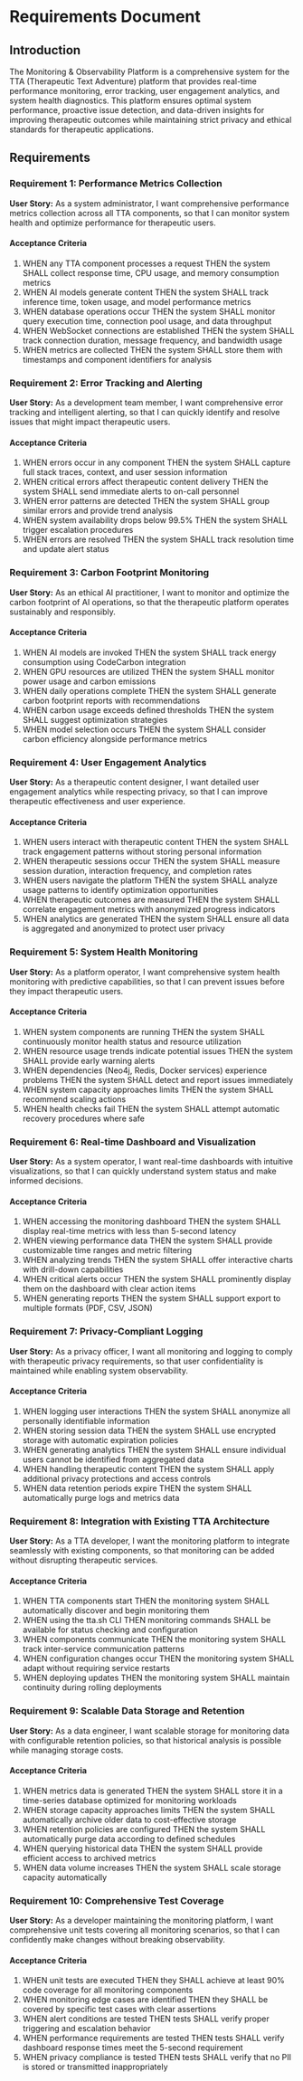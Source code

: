 # Requirements Document

## Introduction

The Monitoring & Observability Platform is a comprehensive system for the TTA (Therapeutic Text Adventure) platform that provides real-time performance monitoring, error tracking, user engagement analytics, and system health diagnostics. This platform ensures optimal system performance, proactive issue detection, and data-driven insights for improving therapeutic outcomes while maintaining strict privacy and ethical standards for therapeutic applications.

## Requirements

### Requirement 1: Performance Metrics Collection

**User Story:** As a system administrator, I want comprehensive performance metrics collection across all TTA components, so that I can monitor system health and optimize performance for therapeutic users.

#### Acceptance Criteria

1. WHEN any TTA component processes a request THEN the system SHALL collect response time, CPU usage, and memory consumption metrics
2. WHEN AI models generate content THEN the system SHALL track inference time, token usage, and model performance metrics
3. WHEN database operations occur THEN the system SHALL monitor query execution time, connection pool usage, and data throughput
4. WHEN WebSocket connections are established THEN the system SHALL track connection duration, message frequency, and bandwidth usage
5. WHEN metrics are collected THEN the system SHALL store them with timestamps and component identifiers for analysis

### Requirement 2: Error Tracking and Alerting

**User Story:** As a development team member, I want comprehensive error tracking and intelligent alerting, so that I can quickly identify and resolve issues that might impact therapeutic users.

#### Acceptance Criteria

1. WHEN errors occur in any component THEN the system SHALL capture full stack traces, context, and user session information
2. WHEN critical errors affect therapeutic content delivery THEN the system SHALL send immediate alerts to on-call personnel
3. WHEN error patterns are detected THEN the system SHALL group similar errors and provide trend analysis
4. WHEN system availability drops below 99.5% THEN the system SHALL trigger escalation procedures
5. WHEN errors are resolved THEN the system SHALL track resolution time and update alert status

### Requirement 3: Carbon Footprint Monitoring

**User Story:** As an ethical AI practitioner, I want to monitor and optimize the carbon footprint of AI operations, so that the therapeutic platform operates sustainably and responsibly.

#### Acceptance Criteria

1. WHEN AI models are invoked THEN the system SHALL track energy consumption using CodeCarbon integration
2. WHEN GPU resources are utilized THEN the system SHALL monitor power usage and carbon emissions
3. WHEN daily operations complete THEN the system SHALL generate carbon footprint reports with recommendations
4. WHEN carbon usage exceeds defined thresholds THEN the system SHALL suggest optimization strategies
5. WHEN model selection occurs THEN the system SHALL consider carbon efficiency alongside performance metrics

### Requirement 4: User Engagement Analytics

**User Story:** As a therapeutic content designer, I want detailed user engagement analytics while respecting privacy, so that I can improve therapeutic effectiveness and user experience.

#### Acceptance Criteria

1. WHEN users interact with therapeutic content THEN the system SHALL track engagement patterns without storing personal information
2. WHEN therapeutic sessions occur THEN the system SHALL measure session duration, interaction frequency, and completion rates
3. WHEN users navigate the platform THEN the system SHALL analyze usage patterns to identify optimization opportunities
4. WHEN therapeutic outcomes are measured THEN the system SHALL correlate engagement metrics with anonymized progress indicators
5. WHEN analytics are generated THEN the system SHALL ensure all data is aggregated and anonymized to protect user privacy

### Requirement 5: System Health Monitoring

**User Story:** As a platform operator, I want comprehensive system health monitoring with predictive capabilities, so that I can prevent issues before they impact therapeutic users.

#### Acceptance Criteria

1. WHEN system components are running THEN the system SHALL continuously monitor health status and resource utilization
2. WHEN resource usage trends indicate potential issues THEN the system SHALL provide early warning alerts
3. WHEN dependencies (Neo4j, Redis, Docker services) experience problems THEN the system SHALL detect and report issues immediately
4. WHEN system capacity approaches limits THEN the system SHALL recommend scaling actions
5. WHEN health checks fail THEN the system SHALL attempt automatic recovery procedures where safe

### Requirement 6: Real-time Dashboard and Visualization

**User Story:** As a system operator, I want real-time dashboards with intuitive visualizations, so that I can quickly understand system status and make informed decisions.

#### Acceptance Criteria

1. WHEN accessing the monitoring dashboard THEN the system SHALL display real-time metrics with less than 5-second latency
2. WHEN viewing performance data THEN the system SHALL provide customizable time ranges and metric filtering
3. WHEN analyzing trends THEN the system SHALL offer interactive charts with drill-down capabilities
4. WHEN critical alerts occur THEN the system SHALL prominently display them on the dashboard with clear action items
5. WHEN generating reports THEN the system SHALL support export to multiple formats (PDF, CSV, JSON)

### Requirement 7: Privacy-Compliant Logging

**User Story:** As a privacy officer, I want all monitoring and logging to comply with therapeutic privacy requirements, so that user confidentiality is maintained while enabling system observability.

#### Acceptance Criteria

1. WHEN logging user interactions THEN the system SHALL anonymize all personally identifiable information
2. WHEN storing session data THEN the system SHALL use encrypted storage with automatic expiration policies
3. WHEN generating analytics THEN the system SHALL ensure individual users cannot be identified from aggregated data
4. WHEN handling therapeutic content THEN the system SHALL apply additional privacy protections and access controls
5. WHEN data retention periods expire THEN the system SHALL automatically purge logs and metrics data

### Requirement 8: Integration with Existing TTA Architecture

**User Story:** As a TTA developer, I want the monitoring platform to integrate seamlessly with existing components, so that monitoring can be added without disrupting therapeutic services.

#### Acceptance Criteria

1. WHEN TTA components start THEN the monitoring system SHALL automatically discover and begin monitoring them
2. WHEN using the tta.sh CLI THEN monitoring commands SHALL be available for status checking and configuration
3. WHEN components communicate THEN the monitoring system SHALL track inter-service communication patterns
4. WHEN configuration changes occur THEN the monitoring system SHALL adapt without requiring service restarts
5. WHEN deploying updates THEN the monitoring system SHALL maintain continuity during rolling deployments

### Requirement 9: Scalable Data Storage and Retention

**User Story:** As a data engineer, I want scalable storage for monitoring data with configurable retention policies, so that historical analysis is possible while managing storage costs.

#### Acceptance Criteria

1. WHEN metrics data is generated THEN the system SHALL store it in a time-series database optimized for monitoring workloads
2. WHEN storage capacity approaches limits THEN the system SHALL automatically archive older data to cost-effective storage
3. WHEN retention policies are configured THEN the system SHALL automatically purge data according to defined schedules
4. WHEN querying historical data THEN the system SHALL provide efficient access to archived metrics
5. WHEN data volume increases THEN the system SHALL scale storage capacity automatically

### Requirement 10: Comprehensive Test Coverage

**User Story:** As a developer maintaining the monitoring platform, I want comprehensive unit tests covering all monitoring scenarios, so that I can confidently make changes without breaking observability.

#### Acceptance Criteria

1. WHEN unit tests are executed THEN they SHALL achieve at least 90% code coverage for all monitoring components
2. WHEN monitoring edge cases are identified THEN they SHALL be covered by specific test cases with clear assertions
3. WHEN alert conditions are tested THEN tests SHALL verify proper triggering and escalation behavior
4. WHEN performance requirements are tested THEN tests SHALL verify dashboard response times meet the 5-second requirement
5. WHEN privacy compliance is tested THEN tests SHALL verify that no PII is stored or transmitted inappropriately